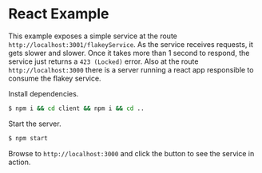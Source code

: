 # React Example

This example exposes a simple service at the route `http://localhost:3001/flakeyService`. As the service receives requests, it gets slower and slower. Once it takes more than 1 second to respond, the service just returns a `423 (Locked)` error. Also at the route `http://localhost:3000` there is a server running a react app responsible to consume the flakey service.

Install dependencies.


```sh
$ npm i && cd client && npm i && cd ..

```

Start the server.


```sh
$ npm start
```

Browse to `http://localhost:3000` and click the button to see the service in action.